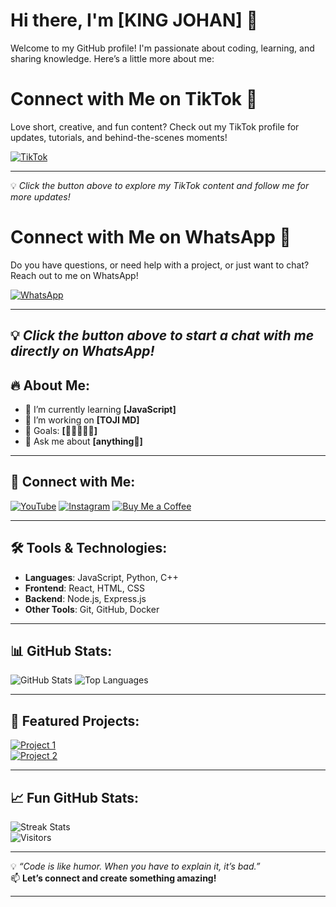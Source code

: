 # Hi there, I'm [KING JOHAN] 👋

Welcome to my GitHub profile! I'm passionate about coding, learning, and sharing knowledge. Here’s a little more about me:


# Connect with Me on TikTok 🎥

Love short, creative, and fun content? Check out my TikTok profile for updates, tutorials, and behind-the-scenes moments!  

[![TikTok](https://img.shields.io/badge/Follow%20Me%20on%20TikTok-000000?style=for-the-badge&logo=tiktok&logoColor=white)](https://www.tiktok.com/@kingjohan975)

---

💡 *Click the button above to explore my TikTok content and follow me for more updates!*
# Connect with Me on WhatsApp 💬

Do you have questions, or need help with a project, or just want to chat? Reach out to me on WhatsApp!  

[![WhatsApp](https://img.shields.io/badge/Message%20Me%20on%20WhatsApp-25D366?style=for-the-badge&logo=whatsapp&logoColor=white)](https://wa.me/2349134457509)

---

💡 *Click the button above to start a chat with me directly on WhatsApp!*
---

## 🔥 About Me:
- 🌱 I’m currently learning **[JavaScript]**
- 🚀 I’m working on **[TOJI MD]**
- 🎯 Goals: **[🛀🛀🛀🛀🛀]**
- 💬 Ask me about **[anything🍼]**

---

## 📱 Connect with Me:
[![YouTube](https://img.shields.io/badge/YouTube-FF0000?style=for-the-badge&logo=youtube&logoColor=white)](https://youtube.com/@almightyk1ngj0han?si=H5wRODXq2PeiApPO)
[![Instagram](https://img.shields.io/badge/Instagram-E4405F?style=for-the-badge&logo=instagram&logoColor=white)](https://www.instagram.com/johanlieb34?igsh=YzljYTk1ODg3Zg==)
[![Buy Me a Coffee](https://img.shields.io/badge/Buy%20Me%20a%20Coffee-FFDD00?style=for-the-badge&logo=buy-me-a-coffee&logoColor=black)](https://buymeacoffee.com/johanlieb34)

---

## 🛠️ Tools & Technologies:
- **Languages**: JavaScript, Python, C++
- **Frontend**: React, HTML, CSS
- **Backend**: Node.js, Express.js
- **Other Tools**: Git, GitHub, Docker

---

## 📊 GitHub Stats:
![GitHub Stats](https://github-readme-stats.vercel.app/api?username=Johanlieb34&show_icons=true&theme=radical)
![Top Languages](https://github-readme-stats.vercel.app/api/top-langs/?username=Johanlieb34&layout=compact&theme=radical)

---

## 🌟 Featured Projects:
[![Project 1](https://img.shields.io/badge/Project%201-⭐️-yellow?style=for-the-badge)](https://github.com/Johanlieb34/project1)  
[![Project 2](https://img.shields.io/badge/Project%202-⭐️-yellow?style=for-the-badge)](https://github.com/Johanlieb34/project2)

---

## 📈 Fun GitHub Stats:
![Streak Stats](https://github-readme-streak-stats.herokuapp.com/?user=Johanlieb34&theme=radical)  
![Visitors](https://visitor-badge.laobi.icu/badge?page_id=Johanlieb34.Johanlieb34)

---

💡 *“Code is like humor. When you have to explain it, it’s bad.”*  
📫 **Let’s connect and create something amazing!**

---

